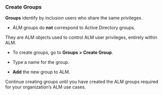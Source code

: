 ﻿[title]: # (Create Groups)
[tags]: # (Account Lifecycle Manager,ALM,)
[priority]: # (5315)

### Create Groups

**Groups** identify by inclusion users who share the same privileges.

* ALM groups do **not** correspond to Active Directory groups.

They are ALM objects used to control ALM user privileges, entirely within ALM.

* To create groups, go to **Groups \> Create Group**.

* Type a name for the group.

* **Add** the new group to ALM.

Continue creating groups until you have created the ALM groups required for your organization’s ALM use cases.


